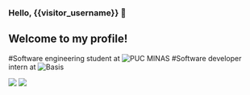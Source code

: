 ### Hello, {{visitor_username}} 👋
## Welcome to my profile!

#Software engineering student at ![PUC MINAS](https://pucminas.br)
#Software developer intern at ![Basis](https://www.basis.com.br)

![](mp4.gif)
![](https://komarev.com/ghpvc/?username=pablo-padua&style=plastic&label=STALKERS:)
<!--
**pablo-padua/pablo-padua** is a ✨ _special_ ✨ repository because its `README.md` (this file) appears on your GitHub profile.

Here are some ideas to get you started:

- 🔭 I’m currently working on ...
- 🌱 I’m currently learning ...
- 👯 I’m looking to collaborate on ...
- 🤔 I’m looking for help with ...
- 💬 Ask me about ...
- 📫 How to reach me: ...
- 😄 Pronouns: ...
- ⚡ Fun fact: ...
-->
